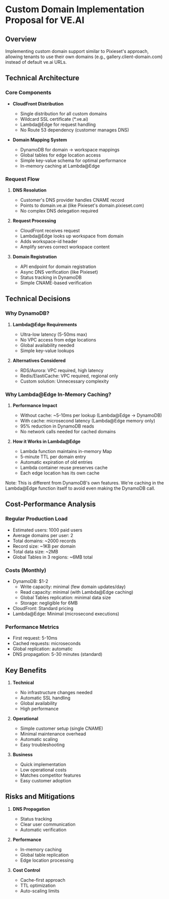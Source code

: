 # Custom Domain Implementation Proposal for VE.AI

## Overview
Implementing custom domain support similar to Pixieset's approach, allowing tenants to use their own domains (e.g., gallery.client-domain.com) instead of default ve.ai URLs.

## Technical Architecture

### Core Components
- **CloudFront Distribution**
  - Single distribution for all custom domains
  - Wildcard SSL certificate (*.ve.ai)
  - Lambda@Edge for request handling
  - No Route 53 dependency (customer manages DNS)

- **Domain Mapping System**
  - DynamoDB for domain → workspace mappings
  - Global tables for edge location access
  - Simple key-value schema for optimal performance
  - In-memory caching at Lambda@Edge

### Request Flow
1. **DNS Resolution**
   - Customer's DNS provider handles CNAME record
   - Points to domain.ve.ai (like Pixieset's domain.pixieset.com)
   - No complex DNS delegation required

2. **Request Processing**
   - CloudFront receives request
   - Lambda@Edge looks up workspace from domain
   - Adds workspace-id header
   - Amplify serves correct workspace content

3. **Domain Registration**
   - API endpoint for domain registration
   - Async DNS verification (like Pixieset)
   - Status tracking in DynamoDB
   - Simple CNAME-based verification

## Technical Decisions

### Why DynamoDB?
1. **Lambda@Edge Requirements**
   - Ultra-low latency (5-50ms max)
   - No VPC access from edge locations
   - Global availability needed
   - Simple key-value lookups

2. **Alternatives Considered**
   - RDS/Aurora: VPC required, high latency
   - Redis/ElastiCache: VPC required, regional only
   - Custom solution: Unnecessary complexity

### Why Lambda@Edge In-Memory Caching?
1. **Performance Impact**
   - Without cache: ~5-10ms per lookup (Lambda@Edge → DynamoDB)
   - With cache: microsecond latency (Lambda@Edge memory only)
   - 95% reduction in DynamoDB reads
   - No network calls needed for cached domains

2. **How it Works in Lambda@Edge**
   - Lambda function maintains in-memory Map
   - 5-minute TTL per domain entry
   - Automatic expiration of old entries
   - Lambda container reuse preserves cache
   - Each edge location has its own cache

Note: This is different from DynamoDB's own features. We're caching in the Lambda@Edge function itself to avoid even making the DynamoDB call.

## Cost-Performance Analysis

### Regular Production Load
- Estimated users: 1000 paid users
- Average domains per user: 2
- Total domains: ~2000 records
- Record size: ~1KB per domain
- Total data size: ~2MB
- Global Tables in 3 regions: ~6MB total

### Costs (Monthly)
- DynamoDB: $1-2
  - Write capacity: minimal (few domain updates/day)
  - Read capacity: minimal (with Lambda@Edge caching)
  - Global Tables replication: minimal data size
  - Storage: negligible for 6MB
- CloudFront: Standard pricing
- Lambda@Edge: Minimal (microsecond executions)

### Performance Metrics
- First request: 5-10ms
- Cached requests: microseconds
- Global replication: automatic
- DNS propagation: 5-30 minutes (standard)

## Key Benefits
1. **Technical**
   - No infrastructure changes needed
   - Automatic SSL handling
   - Global availability
   - High performance

2. **Operational**
   - Simple customer setup (single CNAME)
   - Minimal maintenance overhead
   - Automatic scaling
   - Easy troubleshooting

3. **Business**
   - Quick implementation
   - Low operational costs
   - Matches competitor features
   - Easy customer adoption

## Risks and Mitigations
1. **DNS Propagation**
   - Status tracking
   - Clear user communication
   - Automatic verification

2. **Performance**
   - In-memory caching
   - Global table replication
   - Edge location processing

3. **Cost Control**
   - Cache-first approach
   - TTL optimization
   - Auto-scaling limits
